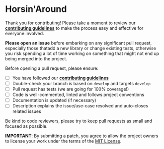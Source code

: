 # Horsin'Around

Thank you for contributing! Please take a moment to review our [**contributing guidelines**](https://github.com/kelley12/horsin-around/blob/master/CONTRIBUTING.md)
to make the process easy and effective for everyone involved.

**Please open an issue** before embarking on any significant pull request, especially those thatadd a new library or change existing tests, otherwise you risk spending a lot of time working on something that might not end up being merged into the project.

Before opening a pull request, please ensure:

- [ ] You have followed our [**contributing guidelines**](https://github.com/kelley12/horsin-around/blob/master/CONTRIBUTING.md)
- [ ] Double-check your branch is based on `develop` and targets `develop`
- [ ] Pull request has tests (we are going for 100% coverage!)
- [ ] Code is well-commented, linted and follows project conventions
- [ ] Documentation is updated (if necessary)
- [ ] Description explains the issue/use-case resolved and auto-closes related issues

Be kind to code reviewers, please try to keep pull requests as small and focused as possible.

**IMPORTANT**: By submitting a patch, you agree to allow the project
owners to license your work under the terms of the [MIT License](https://github.com/kelley12/horsin-around/blob/master/LICENSE).
